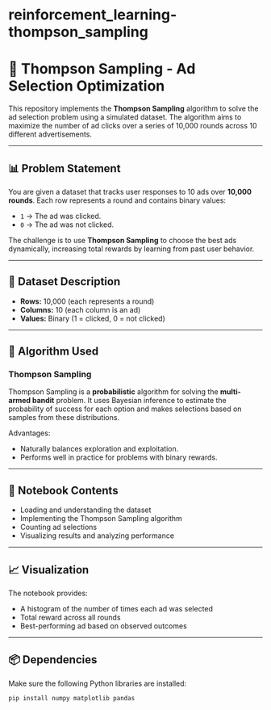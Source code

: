 # reinforcement_learning-thompson_sampling
# 🎯 Thompson Sampling - Ad Selection Optimization

This repository implements the **Thompson Sampling** algorithm to solve the ad selection problem using a simulated dataset. The algorithm aims to maximize the number of ad clicks over a series of 10,000 rounds across 10 different advertisements.

---

## 📊 Problem Statement

You are given a dataset that tracks user responses to 10 ads over **10,000 rounds**. Each row represents a round and contains binary values:

- `1` → The ad was clicked.
- `0` → The ad was not clicked.

The challenge is to use **Thompson Sampling** to choose the best ads dynamically, increasing total rewards by learning from past user behavior.

---

## 📁 Dataset Description

- **Rows:** 10,000 (each represents a round)
- **Columns:** 10 (each column is an ad)
- **Values:** Binary (1 = clicked, 0 = not clicked)

---

## 🧠 Algorithm Used

### Thompson Sampling

Thompson Sampling is a **probabilistic** algorithm for solving the **multi-armed bandit** problem. It uses Bayesian inference to estimate the probability of success for each option and makes selections based on samples from these distributions.

Advantages:
- Naturally balances exploration and exploitation.
- Performs well in practice for problems with binary rewards.

---

## 📓 Notebook Contents

- Loading and understanding the dataset
- Implementing the Thompson Sampling algorithm
- Counting ad selections
- Visualizing results and analyzing performance

---

## 📈 Visualization

The notebook provides:

- A histogram of the number of times each ad was selected
- Total reward across all rounds
- Best-performing ad based on observed outcomes

---

## 📦 Dependencies

Make sure the following Python libraries are installed:

```bash
pip install numpy matplotlib pandas
